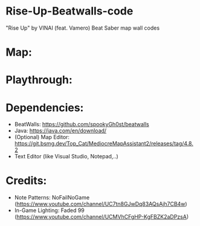 # Rise-Up-Beatwalls-code
"Rise Up" by VINAI (feat. Vamero) Beat Saber map wall codes

# Map:

# Playthrough: 

# Dependencies:

- BeatWalls: https://github.com/spookyGh0st/beatwalls
- Java: https://java.com/en/download/
- (Optional) Map Editor: https://git.bsmg.dev/Top_Cat/MediocreMapAssistant2/releases/tag/4.8.2
- Text Editor (like Visual Studio, Notepad,..)

# Credits:
- Note Patterns: NoFailNoGame (https://www.youtube.com/channel/UC7tn8GJwDq83AQsAjh7CB4w)
- In-Game Lighting: Faded 99 (https://www.youtube.com/channel/UCMVhCFgHP-KgFBZK2aDPzsA)
